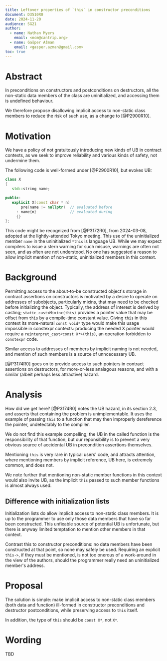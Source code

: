 ```yaml
---
title: Leftover properties of `this` in constructor preconditions
document: D3510R0
date: 2024-11-20
audience: SG21
author:
  - name: Nathan Myers
    email: <ncm@cantrip.org>
  - name: Gašper Ažman
    email: <gasper.azman@gmail.com>
toc: true
---
```


# Abstract

In preconditions on constructors and postconditions on destructors, all the
non-static data members of the class are uninitialized, and accessing them is
undefined behaviour.

We therefore propose disallowing implicit access to non-static class members to
reduce the risk of such use, as a change to [@P2900R10].


# Motivation

We have a policy of not gratuitously introducing new kinds of UB
in contract contexts, as we seek to improve reliability and various
kinds of safety, not undermine them.

The following code is well-formed under [@P2900R10], but evokes UB:

```c++
class X
{
   std::string name;

public:
   explicit X(const char * n)
       pre(name != nullptr)  // evaluated before
     : name{n}               // evaluated during
     {}
};
```

This code might be recognized from [@P3172R0], from 2024-03-08,
adopted at the lightly-attended Tokyo meeting.
This use of the uninitialized member `name` in the uninitialized
`*this` is language UB.
While we may expect compilers to issue a stern warning for such
misuse, warnings are often not seen, and as often are not understood.
No one has suggested a reason to allow implicit mention of
non-static, uninitialized members in this context.

# Background

Permitting access to the about-to-be constructed object's storage in
contract assertions on constructors is motivated by a desire to operate
on addresses of subobjects, particularly mixins, that may need to be
checked before initializing the object.
Typically, the address of interest is derived by casting;
`static_cast<Mixin>(this)` provides a pointer value that may be
offset from `this` by a compile-time constant value.
Giving `this` in this context its more-natural `const void*` type
would make this usage impossible in constexpr contexts: producing
the needed X pointer would require a `reinterpret_cast<const X*>(this)`,
an operation forbidden to `constexpr` code.

Similar access to addresses of members by implicit naming is not needed,
and mention of such members is a source of unncecessary UB.

[@P3174R0] goes on to provide access to such pointers in contract assertions
on destructors, for more-or-less analagous reasons, and with a similar
(albeit perhaps less attractive) hazard.


# Analysis

How did we get here? [@P3174R0] notes the UB hazard, in its section 2.3,
and asserts that containing the problem is unimplementable.
It uses the example of passing `this` to a function that may then
improperly dereference the pointer, undetectably to the compiler.

We do not find this example compelling; the UB in the called
function is the responsibility of that function, but our reponsibility
is to prevent a very obvious source of accidental UB in precondition
assertions themselves.

Mentioning `this` is very rare in typical users' code, and attracts
attention, where mentioning members by implicit reference, UB here,
is extremely common, and does not.

We note further that mentioning non-static member functions in this
context would also invite UB, as the implicit `this` passed to such
member functions is almost always used.

## Difference with initialization lists

Initialization lists do allow implicit access to non-static class
members.
It is up to the programmer to use only those data members that have
so far been constructed.
This unfixable source of potential UB is unfortunate, but there is
anyway limited temptation to mention other members in that context. 

Contrast this to constructor preconditions: no data members have
been constructed at that point, so none may safely be used.
Requiring an explicit `this->`, if they must be mentioned, is not
too onerous of a work-around in the view of the authors, should the
programmer really need an uninitialized member's address.

# Proposal

The solution is simple: make implicit access to non-static class
members (both data and function) ill-formed in constructor
preconditions and destructor postconditions, while preserving
access to `this` itself.

In addition, the type of `this` should be `const X*`, not `X*`.

# Wording

TBD

